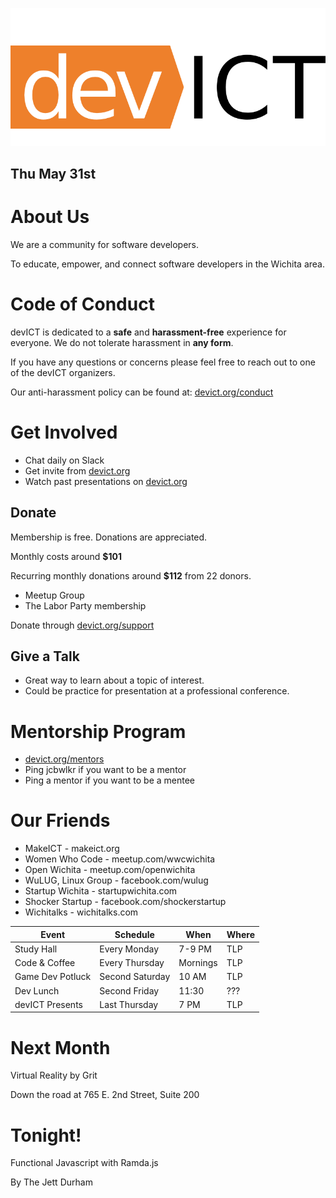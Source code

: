 ![devICT](https://raw.githubusercontent.com/devict/Graphics/master/devict-logo.png)

## Thu May 31st


# About Us
We are a community for software developers.

To educate, empower, and connect software developers in the Wichita area.


# Code of Conduct
devICT is dedicated to a **safe** and **harassment-free** experience for
everyone. We do not tolerate harassment in **any form**.

If you have any questions or concerns please feel free to reach out to one
of the devICT organizers.

Our anti-harassment policy can be found at:
[devict.org/conduct](https://devict.org/conduct)



# Get Involved
* Chat daily on Slack
 * Get invite from [devict.org](http://devict.org)
* Watch past presentations on [devict.org](http://devict.org)


## Donate
Membership is free. Donations are appreciated.

Monthly costs around **$101**

Recurring monthly donations around **$112** from 22 donors.

* Meetup Group
* The Labor Party membership

Donate through [devict.org/support](http://devict.org/support)


## Give a Talk
* Great way to learn about a topic of interest.
* Could be practice for presentation at a professional conference.


# Mentorship Program

* [devict.org/mentors](http://devict.org/mentors)
* Ping jcbwlkr if you want to be a mentor
* Ping a mentor if you want to be a mentee



# Our Friends

* MakeICT - makeict.org
* Women Who Code - meetup.com/wwcwichita
* Open Wichita - meetup.com/openwichita
* WuLUG, Linux Group - facebook.com/wulug
* Startup Wichita - startupwichita.com
* Shocker Startup - facebook.com/shockerstartup
* Wichitalks - wichitalks.com



| Event            | Schedule               | When     | Where      |
| ---------------- | ---------------------- | -------- | ---------- |
| Study Hall       | Every Monday           | 7-9 PM   | TLP        |
| Code & Coffee    | Every Thursday         | Mornings | TLP        |
| Game Dev Potluck | Second Saturday        | 10 AM    | TLP        |
| Dev Lunch        | Second Friday          | 11:30    | ???        |
| devICT Presents  | Last Thursday          | 7 PM     | TLP        |


# Next Month

Virtual Reality by Grit

Down the road at 765 E. 2nd Street, Suite 200



# Tonight!

Functional Javascript with Ramda.js

By The Jett Durham
